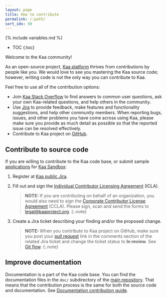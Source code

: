 ```yaml
---
layout: page
title: How to contribute
permalink: /:path/
sort_idx: 50
---
```


{% include variables.md %}

* TOC
{:toc}

Welcome to the Kaa community!

As an open-source project, [Kaa platform]({{root_url}}Glossary/#kaa-platform) thrives from contributions by people like you.
We would love to see you mastering the Kaa source code; however, writing code is not the only way you can contribute to Kaa.

Feel free to use all of the contribution options:

- Join [Kaa Stack Overflow](http://stackoverflow.com/questions/tagged/kaa) to find answers to common user questions, ask your own Kaa-related questions, and help others in the community.
- Use [Jira](http://jira.kaaproject.org/browse/KAA/) to provide feedback, make features and functionality suggestions, and help other community members.
When reporting bugs, issues, and other problems you have come across using Kaa, please make sure you provide as much detail as possible so that the reported issue can be resolved effectively.
- Contribute to Kaa project on [GitHub](https://github.com/kaaproject/kaa).

## Contribute to source code

If you are willing to contribute to the Kaa code base, or submit sample [applications]({{root_url}}Glossary/#kaa-application) for [Kaa Sandbox]({{root_url}}Glossary/#kaa-sandbox):

1. Register at [Kaa public Jira](http://jira.kaaproject.org/browse/KAA/).

2. Fill out and sign the [Individual Contributor Licensing Agreement](http://www.kaaproject.org/Uploads/ICLA.pdf) (ICLA).

	>**NOTE:** If you are contributing on behalf of an organization, you would also need to sign the [Corporate Contributor License Agreement](http://www.kaaproject.org/Uploads/CCLA.pdf) (CCLA).
	>Please sign, scan and send the forms to [legal@kaaproject.org](mailto:legal@kaaproject.org).
	{:.note}

3. Create a Jira ticket describing your finding and/or the proposed change.

	>**NOTE:** When you contribute to Kaa project on GitHub, make sure you post your [pull request](https://help.github.com/articles/using-pull-requests/) link in the comments section of the related Jira ticket and change the ticket status to **In review**.
	>See [Git flow]({{root_url}}Customization-guide/How-to-contribute/Git-flow/).
	{:.note}

## Improve documentation

Documentation is a part of the Kaa code base.
You can find the documentation files in the `doc/` subdirectory of the [main repository](https://github.com/kaaproject/kaa).
That means that the contribution process is the same for both the source code and documentation.
See [Documentation contribution guide]({{root_url}}Customization-guide/How-to-contribute/Contribution-guide/).